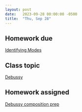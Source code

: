 ```yaml
---
layout: post
date:   2023-09-28 00:00:00 -0500
title:  "Thu, Sep 28"
---
```


## Homework due

[Identifying Modes](https://viva.pressbooks.pub/openmusictheory/chapter/diatonic-modes/#assignments)

## Class topic

[Debussy](https://gmuedu-my.sharepoint.com/:b:/g/personal/mlavengo_gmu_edu/EdD-4_aTlUJOrqcxMl169dcBDBBsx5BSSXFsJzGzwW9HIg?e=2H2lHP)

## Homework assigned

[Debussy composition prep](https://gmuedu-my.sharepoint.com/:f:/g/personal/mlavengo_gmu_edu/Ej6qhOulVg1IszRvygbKKiABl2k72jJo9pBraUV4vLtewQ?e=lL7nX8)

